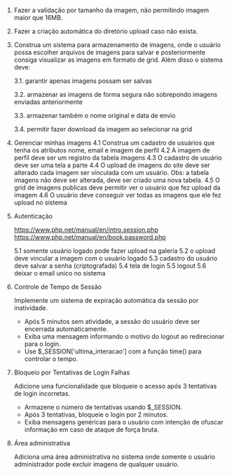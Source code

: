 1. Fazer a validação por tamanho da imagem, não permitindo imagem maior que 16MB.

2. Fazer a criação automática do diretório upload caso não exista.

3. Construa um sistema para armazenamento de imagens, onde o usuário possa escolher arquivos de imagens para salvar e posteriormente consiga visualizar as imagens em formato de grid. Além disso o sistema deve:

    3.1. garantir apenas imagens possam ser salvas

    3.2. armazenar as imagens de forma segura não sobrepondo imagens enviadas anteriormente

    3.3. armazenar também o nome original e data de envio

    3.4. permitir fazer download da imagem ao selecionar na grid

4. Gerenciar minhas imagens
	4.1 Construa um cadastro de usuários que tenha os atributos nome, email e imagem de perfil
	4.2 A imagem de perfil deve ser um registro da tabela imagens
	4.3 O cadastro de usuário deve ser uma tela a parte
	4.4 O upload de imagens do site deve ser alterado cada imagem ser vinculada com um usuário. Obs: a tabela imagens não deve ser alterada, deve ser criado uma nova tabela.
	4.5 O grid de imagens publicas deve permitir ver o usuário que fez upload da imagem
	4.6 O usuário deve conseguir ver todas as imagens que ele fez upload no sistema

5. Autenticação

	https://www.php.net/manual/en/intro.session.php
	https://www.php.net/manual/en/book.password.php

	5.1 somente usuário logado pode fazer upload na galeria 
	5.2 o upload deve vincular a imagem com o usuário logado
	5.3 cadastro do usuário deve salvar a senha (criptografada)
	5.4 tela de login
	5.5 logout
	5.6 deixar o email unico no sistema

6. Controle de Tempo de Sessão

    Implemente um sistema de expiração automática da sessão por inatividade.

    - Após 5 minutos sem atividade, a sessão do usuário deve ser encerrada automaticamente.
    - Exiba uma mensagem informando o motivo do logout ao redirecionar para o login.
    - Use $_SESSION['ultima_interacao'] com a função time() para controlar o tempo.

7. Bloqueio por Tentativas de Login Falhas

    Adicione uma funcionalidade que bloqueie o acesso após 3 tentativas de login incorretas.

    - Armazene o número de tentativas usando $_SESSION.
    - Após 3 tentativas, bloqueie o login por 2 minutos.
    - Exiba mensagens genéricas para o usuário com intenção de ofuscar informação em caso de ataque de força bruta.

8. Área administrativa

	Adiciona uma área administrativa no sistema onde somente o usuário administrador pode excluir imagens de qualquer usuário.
